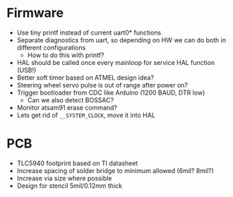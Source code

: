 # Firmware
* Use tiny printf instead of current uart0* functions
* Separate diagnostics from uart, so depending on HW we can do both in different configurations
    * How to do this with printf?
* HAL should be called once every mainloop for service HAL function (USB!)
* Better soft timer based on ATMEL design idea?
* Steering wheel servo pulse is out of range after power on?
* Trigger bootloader from CDC like Arduino (1200 BAUD, DTR low)
    * Can we also detect BOSSAC?
* Monitor atsam91 erase command?
* Lets get rid of `__SYSTEM_CLOCK`, move it into HAL

# PCB

* TLC5940 footprint based on TI datasheet
* Increase spacing of solder bridge to minimum allowed (6mil? 8mil?)
* Increase via size where possible
* Design for stencil 5mil/0.12mm thick